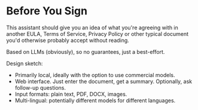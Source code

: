 # Before You Sign

This assistant should give you an idea of what you're agreeing with in another EULA, Terms of Service, Privacy Policy or other typical document you'd otherwise probably accept without reading.

Based on LLMs (obviously), so no guarantees, just a best-effort.

Design sketch:
- Primarily local, ideally with the option to use commercial models.
- Web interface. Just enter the document, get a summary. Optionally, ask follow-up questions.
- Input formats: plain text, PDF, DOCX, images.
- Multi-lingual: potentially different models for different languages.
